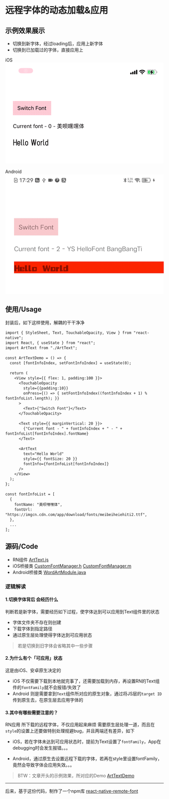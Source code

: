 # 远程字体的动态加载&应用



## 示例效果展示
* 切换到新字体，经过loading后，应用上新字体
* 切换到已加载过的字体，直接应用上

iOS
![font-down-apply](media/17016760060792/font-down-apply-1.gif)

Android
![font-down-apply-android](media/17016760060792/17016823818119.gif)


## 使用/Usage
封装后，如下这样使用，解耦的干干净净
```
import { StyleSheet, Text, TouchableOpacity, View } from "react-native";
import React, { useState } from "react";
import ArtText from "./ArtText";

const ArtTextDemo = () => {
  const [fontInfoIndex, setFontInfoIndex] = useState(0);

  return (
    <View style={{ flex: 1, padding:100 }}>
      <TouchableOpacity
        style={{padding:10}}
        onPress={() => { setFontInfoIndex((fontInfoIndex + 1) % fontInfoList.length); }}
      >
        <Text>{"Switch Font"}</Text>
      </TouchableOpacity>
      
      <Text style={{ marginVertical: 20 }}>
        {"Current font - " + fontInfoIndex + " - " + fontInfoList[fontInfoIndex].fontName}
      </Text>

      <ArtText
        text="Hello World"
        style={{ fontSize: 20 }}
        fontInfo={fontInfoList[fontInfoIndex]}
      />
    </View>
  );
};

const fontInfoList = [
  {
    fontName: "美呗嘿嘿体",
    fontUrl: "https://imgcn.cdn.com/app/download/fonts/meibeiheiehiti2.ttf",
  },
  ...
];
```


## 源码/Code

* RN组件 [ArtText.js](media/17016760060792/ArtText.js)
* iOS桥接类 [CustomFontManager.h](media/17016760060792/CustomFontManager.h) [CustomFontManager.m](media/17016760060792/CustomFontManager.m)
* Android桥接类 [WordArtModule.java](media/17016760060792/WordArtModule.java)


### 逻辑解读

#### 1.切换字体背后 会经历什么

判断若是新字体，需要经历如下过程，使字体达到可以应用到Text组件里的状态 

* 字体文件夹不存在则创建
* 下载字体到指定路径
* 通过原生层处理使得字体达到可应用状态

> 若是切换到旧字体会省略其中一些步骤

#### 2.为什么有个「可应用」状态

这是由iOS、安卓原生决定的
* iOS 不仅需要下载到本地就完事了，还需要加载到内存，再设置RN的Text组件的`fontFamily`就不会报错/失效了
* Android 则是需要拿到`Text`组件所对应的原生对象，通过将JS层的`target ID`传到原生去，在原生层去应用字体的

#### 3.其中有哪些需要注意的？
RN应用 所下载的远程字体，不仅应用起来麻烦 需要原生层处理一道，而且在`style`的设置上还要做特别处理规避bug，并且两端还有差异，如下

* iOS，若在字体未达到可应用状态时，提前为Text设置了`fontFamily`，App在debugging时会发生报错。。。

* Android，通过原生去设置远程下载的字体，若再在style里设置fontFamily，竟然会导致字体会应用失效。。。



> BTW：文章开头的示例效果，所对应的Demo 
> [ArtTextDemo](media/17016760060792/ArtTextDemo.js)


-----
后来，基于这份代码，制作了一个npm库 [react-native-remote-font](https://github.com/zyestin/react-native-remote-font)

